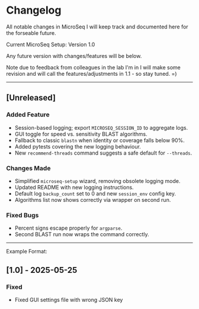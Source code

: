 # Changelog 

All notable changes in MicroSeq I will keep track and documented here for the forseable future.

Current MicroSeq Setup: Version 1.0 

Any future version with changes/features will be below. 

Note due to feedback from colleagues in the lab I'm in I will make some revision and will call the features/adjustments in 1.1 - so stay tuned. =) 

----------------------------------------------------------

## [Unreleased] 



### Added Feature 

- Session-based logging; export `MICROSEQ_SESSION_ID` to aggregate logs.
- GUI toggle for speed vs. sensitivity BLAST algorithms.
- Fallback to classic `blastn` when identity or coverage falls below 90%.
- Added pytests covering the new logging behaviour.
- New `recommend-threads` command suggests a safe default for `--threads`.

### Changes Made 
- Simplified `microseq-setup` wizard, removing obsolete logging mode.
- Updated README with new logging instructions.
- Default log `backup_count` set to 0 and new `session_env` config key.
- Algorithms list now shows correctly via wrapper on second run.


### Fixed Bugs 
- Percent signs escape properly for `argparse`.
- Second BLAST run now wraps the command correctly.


---

Example Format:
## [1.0] - 2025-05-25
### Fixed 
- Fixed GUI settings file with wrong JSON key 


